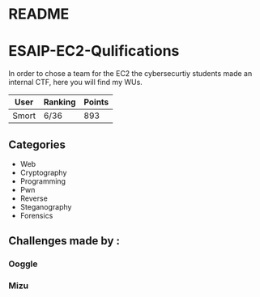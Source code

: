 # README

# ESAIP-EC2-Qulifications

In order to chose a team for the EC2 the cybersecurtiy students made an internal CTF, here you will find my WUs.

| User | Ranking | Points |
| --- | --- | --- |
| Smort | 6/36 | 893 |

## Categories

- Web
- Cryptography
- Programming
- Pwn
- Reverse
- Steganography
- Forensics

## Challenges made by :

### Ooggle

### Mizu
